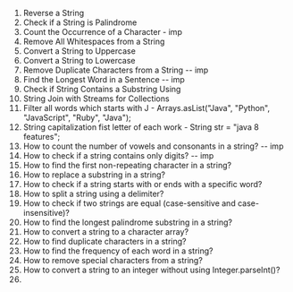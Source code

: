 1. Reverse a String
2. Check if a String is Palindrome
3. Count the Occurrence of a Character - imp
4. Remove All Whitespaces from a String
5. Convert a String to Uppercase
6. Convert a String to Lowercase
7. Remove Duplicate Characters from a String  -- imp
8. Find the Longest Word in a Sentence -- imp
9. Check if String Contains a Substring Using
10. String Join with Streams for Collections
11. Filter all words which starts with J - Arrays.asList("Java", "Python", "JavaScript", "Ruby", "Java");
12. String capitalization fist letter of each work -  String str = "java 8 features";
13. How to count the number of vowels and consonants in a string?  -- imp
14. How to check if a string contains only digits?  -- imp
15. How to find the first non-repeating character in a string?
16. How to replace a substring in a string?
17. How to check if a string starts with or ends with a specific word?
18. How to split a string using a delimiter?
19. How to check if two strings are equal (case-sensitive and case-insensitive)?
20. How to find the longest palindrome substring in a string?
21. How to convert a string to a character array?
22. How to find duplicate characters in a string?
23. How to find the frequency of each word in a string?
24. How to remove special characters from a string?
25. How to convert a string to an integer without using Integer.parseInt()?
26. 
